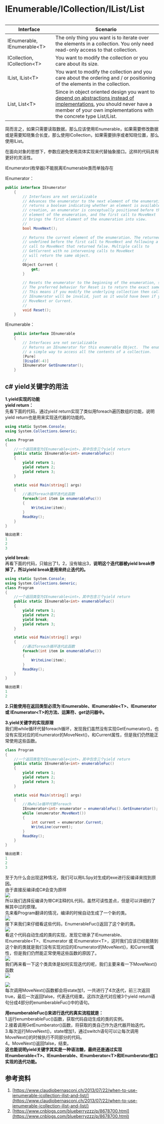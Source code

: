 # IEnumerable/ICollection/IList/List

<figure><img src="../.gitbook/assets/Zeichnung-IEnumerable-ICollection-IList.png" alt=""><figcaption></figcaption></figure>



| Interface                    | Scenario                                                                                                                                                                                                                                                      |
| ---------------------------- | ------------------------------------------------------------------------------------------------------------------------------------------------------------------------------------------------------------------------------------------------------------- |
| IEnumerable, IEnumerable\<T> | The only thing you want is to iterate over the elements in a collection. You only need read-only access to that collection.                                                                                                                                   |
| ICollection, ICollection\<T> | You want to modify the collection or you care about its size.                                                                                                                                                                                                 |
| IList, IList\<T>             | You want to modify the collection and you care about the ordering and / or positioning of the elements in the collection.                                                                                                                                     |
| List, List\<T>               | Since in object oriented design you want to [depend on abstractions instead of implementations](https://en.wikipedia.org/wiki/Dependency\_inversion\_principle), you should never have a member of your own implementations with the concrete type List/List. |

简而言之，如果只需要读取数据，那么应该使用IEnumerable，如果需要修改数据或是需要知晓集合长度，那么使用ICollection，如果需要排序或者知晓位置，那么使用IList。

在面向对象的思想下，参数应避免使用具体实现来代替抽象接口。这样的代码具有更好的灵活性。

IEnumerator(枚举器)不能脱离IEnumerable类而单独存在

IEnumerator：

```c#
public interface IEnumerator
    {
        // Interfaces are not serializable
        // Advances the enumerator to the next element of the enumeration and
        // returns a boolean indicating whether an element is available. Upon
        // creation, an enumerator is conceptually positioned before the first
        // element of the enumeration, and the first call to MoveNext 
        // brings the first element of the enumeration into view.
        // 
        bool MoveNext();
    
        // Returns the current element of the enumeration. The returned value is
        // undefined before the first call to MoveNext and following a
        // call to MoveNext that returned false. Multiple calls to
        // GetCurrent with no intervening calls to MoveNext 
        // will return the same object.
        // 
        Object Current {
            get; 
        }
    
        // Resets the enumerator to the beginning of the enumeration, starting over.
        // The preferred behavior for Reset is to return the exact same enumeration.
        // This means if you modify the underlying collection then call Reset, your
        // IEnumerator will be invalid, just as it would have been if you had called
        // MoveNext or Current.
        //
        void Reset();
    }
```

IEnumerable：

```c#
    public interface IEnumerable
    {
        // Interfaces are not serializable
        // Returns an IEnumerator for this enumerable Object.  The enumerator provides
        // a simple way to access all the contents of a collection.
        [Pure]
        [DispId(-4)]
        IEnumerator GetEnumerator();
    }
```

## c# yield关键字的用法 <a href="#cyield-guan-jian-zi-de-yong-fa" id="cyield-guan-jian-zi-de-yong-fa"></a>

**1.yield实现的功能**\
**yield return：**\
先看下面的代码，通过yield return实现了类似用foreach遍历数组的功能，说明yield return也是用来实现迭代器的功能的。

```csharp
using static System.Console;
using System.Collections.Generic;

class Program
{
    //一个返回类型为IEnumerable<int>，其中包含三个yield return
    public static IEnumerable<int> enumerableFuc()
    {
        yield return 1;
        yield return 2;
        yield return 3;
    }

    static void Main(string[] args)
    {
        //通过foreach循环迭代此函数
        foreach(int item in enumerableFuc())
        {
            WriteLine(item);
        }
        ReadKey();
    }
}

输出结果：
1
2
3
```

**yield break:**\
再看下面的代码，只输出了1，2，没有输出3，**说明这个迭代器被yield break停掉了，所以yield break是用来终止迭代的。**

```csharp
using static System.Console;
using System.Collections.Generic;
class Program
{
    //一个返回类型为IEnumerable<int>，其中包含三个yield return
    public static IEnumerable<int> enumerableFuc()
    {
        yield return 1;
        yield return 2;
        yield break;
        yield return 3;
    }

    static void Main(string[] args)
    {
        //通过foreach循环迭代此函数
        foreach(int item in enumerableFuc())
        {
            WriteLine(item);
        }
        ReadKey();
    }
}

输出结果：
1
2
```

**2.只能使用在返回类型必须为 IEnumerable、IEnumerable\<T>、IEnumerator 或 IEnumerator\<T>的方法、运算符、get访问器中。**

**3.yield关键字的实现原理**\
我们用while循环代替foreach循环，发现我们虽然没有实现GetEnumerator()，也没有实现对应的IEnumerator的MoveNext()，和Current属性，但是我们仍然能正常使用这些函数。

```csharp
class Program
{
    //一个返回类型为IEnumerable<int>，其中包含三个yield return
    public static IEnumerable<int> enumerableFuc()
    {
        yield return 1;
        yield return 2;
        yield return 3;
    }

    static void Main(string[] args)
    {
        //用while循环代替foreach
        IEnumerator<int> enumerator = enumerableFuc().GetEnumerator();
        while (enumerator.MoveNext())
        {
            int current = enumerator.Current;
            WriteLine(current);
        }
        ReadKey();
    }
}

输出结果：
1
2
3
```

至于为什么会出现这种情况，我们可以用ILSpy对生成的exe进行反编译来找到原因。\
由于直接反编译成C#会变为原样\
![](https://images2018.cnblogs.com/blog/1362861/201803/1362861-20180330213029351-1687680873.png)\
所以我们选择反编译为带C#注释的IL代码，虽然可读性差点，但是可以详细的了解其中过的原理。\
先来看Program翻译的情况，编译的时候自动生成了一个新的类。\
![](https://images2018.cnblogs.com/blog/1362861/201803/1362861-20180330213049880-385412589.png)\
接下来我们来仔细看这些代码，EnumerableFuc()返回了这个新的类。\
![](https://images2018.cnblogs.com/blog/1362861/201803/1362861-20180330213100922-1104372785.png)\
看这个代码自动生成的类的实现，发现它继承了IEnumerable、IEnumerable\<T>、IEnumerator 或 IEnumerator\<T>，这时我们应该已经能猜到这个新的类就是我们没有实现对应的IEnumerator的MoveNext()，和Current属性，但是我们仍然能正常使用这些函数的原因了。\
![](https://images2018.cnblogs.com/blog/1362861/201803/1362861-20180330213109477-1874000904.png)\
我们再来看一下这个类具体是如何实现迭代的呢，我们主要来看一下MoveNext()函数\
![](https://images2018.cnblogs.com/blog/1362861/201803/1362861-20180330213118539-889684123.png)

![](https://images2018.cnblogs.com/blog/1362861/201803/1362861-20180330213123695-1890914850.png)\
每次调用MoveNext()函数都会将state加1，一共进行了4次迭代，前三次返回true，最后一次返回false，代表迭代结束。这四次迭代对应被3个yield return语句分成4部分的enumberableFuc()中的语句。

**用enumberableFuc()来进行迭代的真实流程就是：**\
1.运行enumberableFuc()函数，获取代码自动生成的类的实例。\
2.接着调用GetEnumberator()函数，将获取的类自己作为迭代器开始迭代。\
3.每次运行MoveNext()，state增加1，通过switch语句可以让每次调用MoveNext()的时候执行不同部分的代码。\
4。MoveNext()返回false，结束。\
**这也能说明yield关键字其实是一种语法糖，最终还是通过实现IEnumberable\<T>、IEnumberable、IEnumberator\<T>和IEnumberator接口实现的迭代功能。**

## 参考资料

1. [https://www.claudiobernasconi.ch/2013/07/22/when-to-use-ienumerable-icollection-ilist-and-list/](https://www.claudiobernasconi.ch/2013/07/22/when-to-use-ienumerable-icollection-ilist-and-list/)
2. [https://www.cnblogs.com/blueberryzzz/p/8678700.html](https://www.cnblogs.com/blueberryzzz/p/8678700.html)
